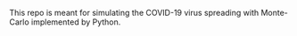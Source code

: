 This repo is meant for simulating the COVID-19
virus spreading with Monte-Carlo implemented by
Python.
